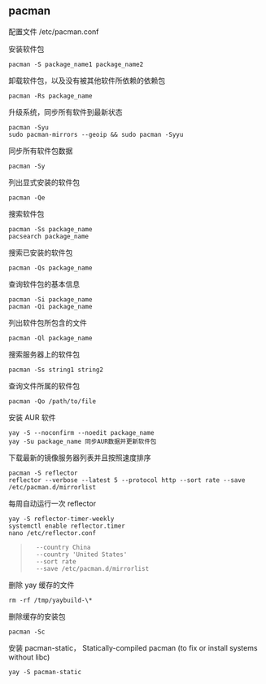 ## pacman

配置文件 /etc/pacman.conf

安装软件包

```
pacman -S package_name1 package_name2
```

卸载软件包，以及没有被其他软件所依赖的依赖包

```
pacman -Rs package_name
```

升级系统，同步所有软件到最新状态

```
pacman -Syu
sudo pacman-mirrors --geoip && sudo pacman -Syyu
```

同步所有软件包数据

```
pacman -Sy
```

列出显式安装的软件包

```
pacman -Qe
```

搜索软件包

```
pacman -Ss package_name
pacsearch package_name
```

搜索已安装的软件包

```
pacman -Qs package_name
```

查询软件包的基本信息

```
pacman -Si package_name
pacman -Qi package_name
```

列出软件包所包含的文件

```
pacman -Ql package_name
```

搜索服务器上的软件包

```
pacman -Ss string1 string2
```

查询文件所属的软件包

```
pacman -Qo /path/to/file
```

安装 AUR 软件

```
yay -S --noconfirm --noedit package_name
yay -Su package_name 同步AUR数据并更新软件包
```

下载最新的镜像服务器列表并且按照速度排序

```
pacman -S reflector
reflector --verbose --latest 5 --protocol http --sort rate --save /etc/pacman.d/mirrorlist
```

每周自动运行一次 reflector

```
yay -S reflector-timer-weekly
systemctl enable reflector.timer
nano /etc/reflector.conf
```

> ```
>   --country China
>   --country 'United States'
>   --sort rate
>   --save /etc/pacman.d/mirrorlist
> ```

删除 yay 缓存的文件

```
rm -rf /tmp/yaybuild-\*
```

删除缓存的安装包

```
pacman -Sc
```

安装 pacman-static， Statically-compiled pacman (to fix or install systems without libc)

```
yay -S pacman-static
```
